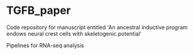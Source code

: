 # TGFB_paper
Code repository for manuscript entitled 'An ancestral inductive program endows neural crest cells with skeletogenic potential'

Pipelines for RNA-seq analysis
